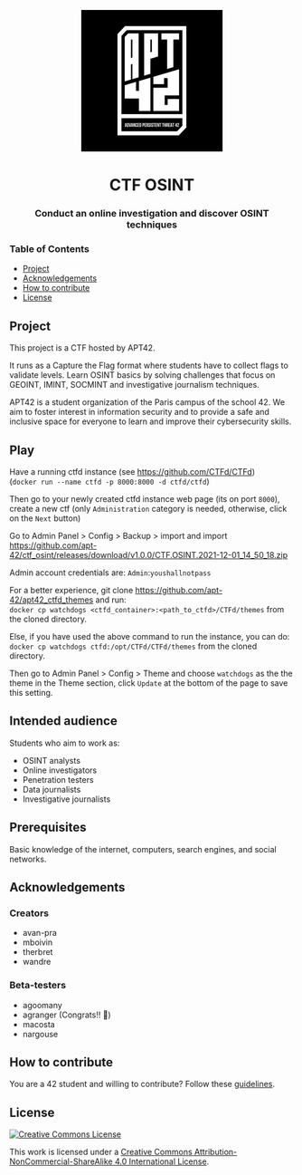 <p align="center">
  <img src="assets/apt42_logo.png" alt="APT42 logo" width="250" />
</p>

<h1 align="center">
  CTF OSINT
</h1>
<h3 align="center">
  Conduct an online investigation and discover OSINT techniques
</h3>

### Table of Contents

- [Project](#project)
- [Acknowledgements](#acknowledgements)
- [How to contribute](#how-to-contribute)
- [License](#license)

## Project

This project is a CTF hosted by APT42.

It runs as a Capture the Flag format where students have to collect flags to validate levels. Learn OSINT basics by solving challenges that focus on GEOINT, IMINT, SOCMINT and investigative journalism techniques.

APT42 is a student organization of the Paris campus of the school 42. We aim to foster interest in information security and to provide a safe and inclusive space for everyone to learn and improve their cybersecurity skills.

## Play

Have a running ctfd instance (see https://github.com/CTFd/CTFd)  
(`docker run --name ctfd -p 8000:8000 -d ctfd/ctfd`)

Then go to your newly created ctfd instance web page (its on port `8000`), create a new ctf (only `Administration` category is needed, otherwise, click on the `Next` button)

Go to Admin Panel > Config > Backup > import and import https://github.com/apt-42/ctf_osint/releases/download/v1.0.0/CTF.OSINT.2021-12-01_14_50_18.zip  

Admin account credentials are: `Admin`:`youshallnotpass`

For a better experience, git clone https://github.com/apt-42/apt42_ctfd_themes and run:  
`docker cp watchdogs <ctfd_container>:<path_to_ctfd>/CTFd/themes` from the cloned directory.  

Else, if you have used the above command to run the instance, you can do:  
`docker cp watchdogs ctfd:/opt/CTFd/CTFd/themes` from the cloned directory.  


Then go to Admin Panel > Config > Theme and choose `watchdogs` as the the theme in the Theme section, click `Update` at the bottom of the page to save this setting.


## Intended audience

Students who aim to work as:

- OSINT analysts
- Online investigators
- Penetration testers
- Data journalists
- Investigative journalists

## Prerequisites

Basic knowledge of the internet, computers, search engines, and social networks.

## Acknowledgements

### Creators

* avan-pra
* mboivin
* therbret
* wandre

### Beta-testers

* agoomany
* agranger (Congrats!! :1st_place_medal:)
* macosta
* nargouse

## How to contribute

You are a 42 student and willing to contribute? Follow these [guidelines](CONTRIBUTING.md).

## License

<a rel="license" href="http://creativecommons.org/licenses/by-nc-sa/4.0/"><img alt="Creative Commons License" style="border-width:0" src="https://i.creativecommons.org/l/by-nc-sa/4.0/88x31.png" /></a>

This work is licensed under a
[Creative Commons Attribution-NonCommercial-ShareAlike 4.0 International License](http://creativecommons.org/licenses/by-nc-sa/4.0/).
